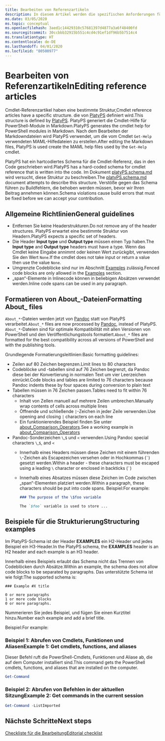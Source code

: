 ```yaml
---
title: Bearbeiten von Referenzartikeln
description: In diesem Artikel werden die spezifischen Anforderungen für die Bearbeitung der Cmdlet-Referenz und „About_“-Themen in der PowerShell-Dokumentation erläutert.
ms.date: 03/05/2020
ms.topic: conceptual
ms.openlocfilehash: 3aed1c14429310c57681397d4877a3a6f48400fd
ms.sourcegitcommit: 30ccbbb32915b551c4cd4c91ef1df96b5b7514c4
ms.translationtype: HT
ms.contentlocale: de-DE
ms.lasthandoff: 04/01/2020
ms.locfileid: "80500977"
---
```

# <a name="editing-reference-articles"></a><span data-ttu-id="bd1a4-103">Bearbeiten von Referenzartikeln</span><span class="sxs-lookup"><span data-stu-id="bd1a4-103">Editing reference articles</span></span>

<span data-ttu-id="bd1a4-104">Cmdlet-Referenzartikel haben eine bestimmte Struktur,</span><span class="sxs-lookup"><span data-stu-id="bd1a4-104">Cmdlet reference articles have a specific structure.</span></span> <span data-ttu-id="bd1a4-105">die von [PlatyPS][] definiert wird.</span><span class="sxs-lookup"><span data-stu-id="bd1a4-105">This structure is defined by [PlatyPS][].</span></span>
<span data-ttu-id="bd1a4-106">PlatyPS generiert die Cmdlet-Hilfe für PowerShell-Module in Markdown.</span><span class="sxs-lookup"><span data-stu-id="bd1a4-106">PlatyPS generates the cmdlet help for PowerShell modules in Markdown.</span></span> <span data-ttu-id="bd1a4-107">Nach dem Bearbeiten der Markdowndateien wird PlatyPS verwendet, um die vom Cmdlet `Get-Help` verwendeten MAML-Hilfedateien zu erstellen.</span><span class="sxs-lookup"><span data-stu-id="bd1a4-107">After editing the Markdown files, PlatyPS is used create the MAML help files used by the `Get-Help` cmdlet.</span></span>

<span data-ttu-id="bd1a4-108">PlatyPS hat ein hartcodiertes Schema für die Cmdlet-Referenz, das in den Code geschrieben wird.</span><span class="sxs-lookup"><span data-stu-id="bd1a4-108">PlatyPS has a hard-coded schema for cmdlet reference that is written into the code.</span></span> <span data-ttu-id="bd1a4-109">Im Dokument [platyPS.schema.md][] wird versucht, diese Struktur zu beschreiben.</span><span class="sxs-lookup"><span data-stu-id="bd1a4-109">The [platyPS.schema.md][] document attempts to describe this structure.</span></span> <span data-ttu-id="bd1a4-110">Verstöße gegen das Schema führen zu Buildfehlern, die behoben werden müssen, bevor wir Ihren Beitrag annehmen können.</span><span class="sxs-lookup"><span data-stu-id="bd1a4-110">Schema violations cause build errors that must be fixed before we can accept your contribution.</span></span>

## <a name="general-guidelines"></a><span data-ttu-id="bd1a4-111">Allgemeine Richtlinien</span><span class="sxs-lookup"><span data-stu-id="bd1a4-111">General guidelines</span></span>

- <span data-ttu-id="bd1a4-112">Entfernen Sie keine Headerstrukturen.</span><span class="sxs-lookup"><span data-stu-id="bd1a4-112">Do not remove any of the header structures.</span></span> <span data-ttu-id="bd1a4-113">PlatyPS erwartet eine bestimmte Struktur von Headern.</span><span class="sxs-lookup"><span data-stu-id="bd1a4-113">PlatyPS expects a specific set of headers.</span></span>
- <span data-ttu-id="bd1a4-114">Die Header **Input type** und **Output type** müssen einen Typ haben.</span><span class="sxs-lookup"><span data-stu-id="bd1a4-114">The **Input type** and **Output type** headers must have a type.</span></span> <span data-ttu-id="bd1a4-115">Wenn das Cmdlet keine Eingabe annimmt oder keinen Wert zurückgibt, verwenden Sie den Wert `None`.</span><span class="sxs-lookup"><span data-stu-id="bd1a4-115">If the cmdlet does not take input or return a value then use the value `None`.</span></span>
- <span data-ttu-id="bd1a4-116">Umgrenzte Codeblöcke sind nur im Abschnitt [Examples](#structuring-examples) zulässig.</span><span class="sxs-lookup"><span data-stu-id="bd1a4-116">Fenced code blocks are only allowed in the [Examples](#structuring-examples) section.</span></span>
- <span data-ttu-id="bd1a4-117">„span“-Elemente in Inlinecode können in beliebigen Absätzen verwendet werden.</span><span class="sxs-lookup"><span data-stu-id="bd1a4-117">Inline code spans can be used in any paragraph.</span></span>

## <a name="formatting-about_-files"></a><span data-ttu-id="bd1a4-118">Formatieren von About_-Dateien</span><span class="sxs-lookup"><span data-stu-id="bd1a4-118">Formatting About_ files</span></span>

<span data-ttu-id="bd1a4-119">`About_*`-Dateien werden jetzt von [Pandoc][] statt von PlatyPS verarbeitet.</span><span class="sxs-lookup"><span data-stu-id="bd1a4-119">`About_*` files are now processed by [Pandoc][], instead of PlatyPS.</span></span> <span data-ttu-id="bd1a4-120">`About_*`-Dateien sind für optimale Kompatibilität mit allen Versionen von PowerShell und den Veröffentlichungstools formatiert.</span><span class="sxs-lookup"><span data-stu-id="bd1a4-120">`About_*` files are formatted for the best compatibility across all versions of PowerShell and with the publishing tools.</span></span>

<span data-ttu-id="bd1a4-121">Grundlegende Formatierungsleitlinien:</span><span class="sxs-lookup"><span data-stu-id="bd1a4-121">Basic formatting guidelines:</span></span>

- <span data-ttu-id="bd1a4-122">Zeilen auf 80 Zeichen begrenzen.</span><span class="sxs-lookup"><span data-stu-id="bd1a4-122">Limit lines to 80 characters</span></span>
- <span data-ttu-id="bd1a4-123">Codeblöcke und -tabellen sind auf 76 Zeichen begrenzt, da Pandoc diese bei der Konvertierung in normalen Text um vier Leerzeichen einrückt.</span><span class="sxs-lookup"><span data-stu-id="bd1a4-123">Code blocks and tables are limited to 76 characters because Pandoc indents these by four spaces during conversion to plain text</span></span>
- <span data-ttu-id="bd1a4-124">Tabellen müssen in 76 Zeichen passen.</span><span class="sxs-lookup"><span data-stu-id="bd1a4-124">Tables need to fit within 76 characters</span></span>
  - <span data-ttu-id="bd1a4-125">Inhalt von Zellen manuell auf mehrere Zeilen umbrechen.</span><span class="sxs-lookup"><span data-stu-id="bd1a4-125">Manually wrap contents of cells across multiple lines</span></span>
  - <span data-ttu-id="bd1a4-126">Öffnende und schließende `|`-Zeichen in jeder Zeile verwenden.</span><span class="sxs-lookup"><span data-stu-id="bd1a4-126">Use opening and closing `|` characters on each line</span></span>
  - <span data-ttu-id="bd1a4-127">Ein funktionierendes Beispiel finden Sie unter [about_Comparison_Operators][about-example].</span><span class="sxs-lookup"><span data-stu-id="bd1a4-127">See a working example in [about_Comparison_Operators][about-example]</span></span>
- <span data-ttu-id="bd1a4-128">Pandoc-Sonderzeichen `\`,`$` und `<` verwenden.</span><span class="sxs-lookup"><span data-stu-id="bd1a4-128">Using Pandoc special characters `\`,`$`, and `<`</span></span>
  - <span data-ttu-id="bd1a4-129">Innerhalb eines Headers müssen diese Zeichen mit einem führenden `\`-Zeichen als Escapezeichen versehen oder in Hochkommas (`` ` ``) gesetzt werden.</span><span class="sxs-lookup"><span data-stu-id="bd1a4-129">Within a header - these characters must be escaped using a leading `\` character or enclosed in backticks (`` ` ``)</span></span>
  - <span data-ttu-id="bd1a4-130">Innerhalb eines Absatzes müssen diese Zeichen im Code zwischen „span“-Elementen platziert werden.</span><span class="sxs-lookup"><span data-stu-id="bd1a4-130">Within a paragraph, these characters should be put into code spans.</span></span> <span data-ttu-id="bd1a4-131">Beispiel:</span><span class="sxs-lookup"><span data-stu-id="bd1a4-131">For example:</span></span>

    ~~~markdown
    ### The purpose of the \$foo variable

    The `$foo` variable is used to store ...
    ~~~

## <a name="structuring-examples"></a><span data-ttu-id="bd1a4-132">Beispiele für die Strukturierung</span><span class="sxs-lookup"><span data-stu-id="bd1a4-132">Structuring examples</span></span>

<span data-ttu-id="bd1a4-133">Im PlatyPS-Schema ist der Header **EXAMPLES** ein H2-Header und jedes Beispiel ein H3-Header.</span><span class="sxs-lookup"><span data-stu-id="bd1a4-133">In the PlatyPS schema, the **EXAMPLES** header is an H2 header and each example is an H3 header.</span></span>

<span data-ttu-id="bd1a4-134">Innerhalb eines Beispiels erlaubt das Schema nicht das Trennen von Codeblöcken durch Absätze.</span><span class="sxs-lookup"><span data-stu-id="bd1a4-134">Within an example, the schema does not allow code blocks to be separated by paragraphs.</span></span> <span data-ttu-id="bd1a4-135">Das unterstützte Schema ist wie folgt:</span><span class="sxs-lookup"><span data-stu-id="bd1a4-135">The supported schema is:</span></span>

```
### Example #X title

0 or more paragraphs
1 or more code blocks
0 or more paragraphs.
```

<span data-ttu-id="bd1a4-136">Nummerieren Sie jedes Beispiel, und fügen Sie einen Kurztitel hinzu.</span><span class="sxs-lookup"><span data-stu-id="bd1a4-136">Number each example and add a brief title.</span></span>

<span data-ttu-id="bd1a4-137">Beispiel:</span><span class="sxs-lookup"><span data-stu-id="bd1a4-137">For example:</span></span>

### <a name="example-1-get-cmdlets-functions-and-aliases"></a><span data-ttu-id="bd1a4-138">Beispiel 1: Abrufen von Cmdlets, Funktionen und Aliasen</span><span class="sxs-lookup"><span data-stu-id="bd1a4-138">Example 1: Get cmdlets, functions, and aliases</span></span>

<span data-ttu-id="bd1a4-139">Dieser Befehl ruft die PowerShell-Cmdlets, Funktionen und Aliase ab, die auf dem Computer installiert sind.</span><span class="sxs-lookup"><span data-stu-id="bd1a4-139">This command gets the PowerShell cmdlets, functions, and aliases that are installed on the computer.</span></span>

```powershell
Get-Command
```

### <a name="example-2-get-commands-in-the-current-session"></a><span data-ttu-id="bd1a4-140">Beispiel 2: Abrufen von Befehlen in der aktuellen Sitzung</span><span class="sxs-lookup"><span data-stu-id="bd1a4-140">Example 2: Get commands in the current session</span></span>

```powershell
Get-Command -ListImported
```

## <a name="next-steps"></a><span data-ttu-id="bd1a4-141">Nächste Schritte</span><span class="sxs-lookup"><span data-stu-id="bd1a4-141">Next steps</span></span>

[<span data-ttu-id="bd1a4-142">Checkliste für die Bearbeitung</span><span class="sxs-lookup"><span data-stu-id="bd1a4-142">Editorial checklist</span></span>](editorial-checklist.md)

<!-- link references -->
[PlatyPS]: https://github.com/powershell/platyps
[platyPS.schema.md]: https://github.com/PowerShell/platyPS/blob/master/platyPS.schema.md
[issue1806]: https://github.com/MicrosoftDocs/PowerShell-Docs/issues/1806
[about-example]: /PowerShell/module/Microsoft.PowerShell.Core/About/about_Comparison_Operators
[Pandoc]: https://pandoc.org
